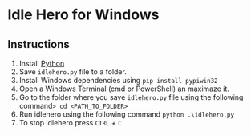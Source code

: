 #  Idle Hero for Windows

## Instructions
1. Install [Python](https://www.python.org/downloads/)
2. Save `idlehero.py` file to a folder.
3. Install Windows dependencies using `pip install pypiwin32`
4. Open a Windows Terminal (cmd or PowerShell) an maximaze it.
5. Go to the folder where you save `idlehero.py` file using the following command`> cd <PATH_TO_FOLDER>`
7. Run idlehero using the following command `python .\idlehero.py`
8. To stop idlehero press `CTRL` + `C`
